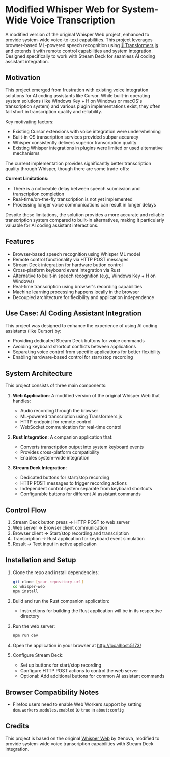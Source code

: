# Modified Whisper Web for System-Wide Voice Transcription

A modified version of the original Whisper Web project, enhanced to provide system-wide voice-to-text capabilities. This project leverages browser-based ML-powered speech recognition using [🤗 Transformers.js](https://github.com/xenova/transformers.js) and extends it with remote control capabilities and system integration. Designed specifically to work with Stream Deck for seamless AI coding assistant integration.

## Motivation

This project emerged from frustration with existing voice integration solutions for AI coding assistants like Cursor. While built-in operating system solutions (like Windows Key + H on Windows or macOS's transcription system) and various plugin implementations exist, they often fall short in transcription quality and reliability.

Key motivating factors:
- Existing Cursor extensions with voice integration were underwhelming
- Built-in OS transcription services provided subpar accuracy
- Whisper consistently delivers superior transcription quality
- Existing Whisper integrations in plugins were limited or used alternative mechanisms

The current implementation provides significantly better transcription quality through Whisper, though there are some trade-offs:

**Current Limitations:**
- There is a noticeable delay between speech submission and transcription completion
- Real-time/on-the-fly transcription is not yet implemented
- Processing longer voice communications can result in longer delays

Despite these limitations, the solution provides a more accurate and reliable transcription system compared to built-in alternatives, making it particularly valuable for AI coding assistant interactions.

## Features

- Browser-based speech recognition using Whisper ML model
- Remote control functionality via HTTP POST messages
- Stream Deck integration for hardware button control
- Cross-platform keyboard event integration via Rust
- Alternative to built-in speech recognition (e.g., Windows Key + H on Windows)
- Real-time transcription using browser's recording capabilities
- Machine learning processing happens locally in the browser
- Decoupled architecture for flexibility and application independence

## Use Case: AI Coding Assistant Integration

This project was designed to enhance the experience of using AI coding assistants (like Cursor) by:
- Providing dedicated Stream Deck buttons for voice commands
- Avoiding keyboard shortcut conflicts between applications
- Separating voice control from specific applications for better flexibility
- Enabling hardware-based control for start/stop recording

## System Architecture

This project consists of three main components:

1. **Web Application**: A modified version of the original Whisper Web that handles:
   - Audio recording through the browser
   - ML-powered transcription using Transformers.js
   - HTTP endpoint for remote control
   - WebSocket communication for real-time control

2. **Rust Integration**: A companion application that:
   - Converts transcription output into system keyboard events
   - Provides cross-platform compatibility
   - Enables system-wide integration

3. **Stream Deck Integration**:
   - Dedicated buttons for start/stop recording
   - HTTP POST messages to trigger recording actions
   - Independent control system separate from keyboard shortcuts
   - Configurable buttons for different AI assistant commands

## Control Flow

1. Stream Deck button press → HTTP POST to web server
2. Web server → Browser client communication
3. Browser client → Start/stop recording and transcription
4. Transcription → Rust application for keyboard event simulation
5. Result → Text input in active application

## Installation and Setup

1. Clone the repo and install dependencies:

    ```bash
    git clone [your-repository-url]
    cd whisper-web
    npm install
    ```

2. Build and run the Rust companion application:
    - Instructions for building the Rust application will be in its respective directory

3. Run the web server:

    ```bash
    npm run dev
    ```

4. Open the application in your browser at [http://localhost:5173/](http://localhost:5173/)

5. Configure Stream Deck:
    - Set up buttons for start/stop recording
    - Configure HTTP POST actions to control the web server
    - Optional: Add additional buttons for common AI assistant commands

## Browser Compatibility Notes

- Firefox users need to enable Web Workers support by setting `dom.workers.modules.enabled` to `true` in `about:config`

## Credits

This project is based on the original [Whisper Web](https://github.com/xenova/whisper-web) by Xenova, modified to provide system-wide voice transcription capabilities with Stream Deck integration.
